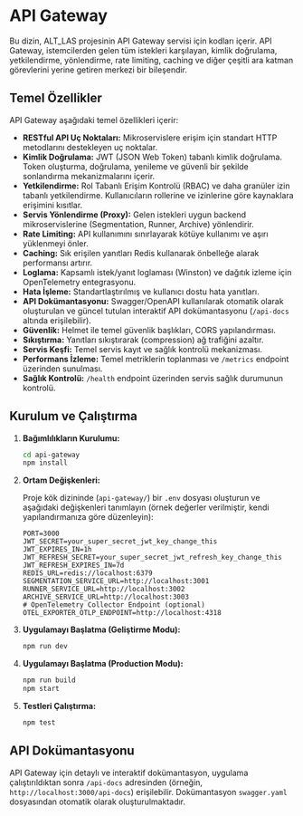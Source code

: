 # API Gateway

Bu dizin, ALT_LAS projesinin API Gateway servisi için kodları içerir. API Gateway, istemcilerden gelen tüm istekleri karşılayan, kimlik doğrulama, yetkilendirme, yönlendirme, rate limiting, caching ve diğer çeşitli ara katman görevlerini yerine getiren merkezi bir bileşendir.

## Temel Özellikler

API Gateway aşağıdaki temel özellikleri içerir:

*   **RESTful API Uç Noktaları:** Mikroservislere erişim için standart HTTP metodlarını destekleyen uç noktalar.
*   **Kimlik Doğrulama:** JWT (JSON Web Token) tabanlı kimlik doğrulama. Token oluşturma, doğrulama, yenileme ve güvenli bir şekilde sonlandırma mekanizmalarını içerir.
*   **Yetkilendirme:** Rol Tabanlı Erişim Kontrolü (RBAC) ve daha granüler izin tabanlı yetkilendirme. Kullanıcıların rollerine ve izinlerine göre kaynaklara erişimini kısıtlar.
*   **Servis Yönlendirme (Proxy):** Gelen istekleri uygun backend mikroservislerine (Segmentation, Runner, Archive) yönlendirir.
*   **Rate Limiting:** API kullanımını sınırlayarak kötüye kullanımı ve aşırı yüklenmeyi önler.
*   **Caching:** Sık erişilen yanıtları Redis kullanarak önbelleğe alarak performansı artırır.
*   **Loglama:** Kapsamlı istek/yanıt loglaması (Winston) ve dağıtık izleme için OpenTelemetry entegrasyonu.
*   **Hata İşleme:** Standartlaştırılmış ve kullanıcı dostu hata yanıtları.
*   **API Dokümantasyonu:** Swagger/OpenAPI kullanılarak otomatik olarak oluşturulan ve güncel tutulan interaktif API dokümantasyonu (`/api-docs` altında erişilebilir).
*   **Güvenlik:** Helmet ile temel güvenlik başlıkları, CORS yapılandırması.
*   **Sıkıştırma:** Yanıtları sıkıştırarak (compression) ağ trafiğini azaltır.
*   **Servis Keşfi:** Temel servis kayıt ve sağlık kontrolü mekanizması.
*   **Performans İzleme:** Temel metriklerin toplanması ve `/metrics` endpoint üzerinden sunulması.
*   **Sağlık Kontrolü:** `/health` endpoint üzerinden servis sağlık durumunun kontrolü.

## Kurulum ve Çalıştırma

1.  **Bağımlılıkların Kurulumu:**

    ```bash
    cd api-gateway
    npm install
    ```
2.  **Ortam Değişkenleri:**

    Proje kök dizininde (`api-gateway/`) bir `.env` dosyası oluşturun ve aşağıdaki değişkenleri tanımlayın (örnek değerler verilmiştir, kendi yapılandırmanıza göre düzenleyin):

    ```env
    PORT=3000
    JWT_SECRET=your_super_secret_jwt_key_change_this
    JWT_EXPIRES_IN=1h
    JWT_REFRESH_SECRET=your_super_secret_jwt_refresh_key_change_this
    JWT_REFRESH_EXPIRES_IN=7d
    REDIS_URL=redis://localhost:6379
    SEGMENTATION_SERVICE_URL=http://localhost:3001
    RUNNER_SERVICE_URL=http://localhost:3002
    ARCHIVE_SERVICE_URL=http://localhost:3003
    # OpenTelemetry Collector Endpoint (optional)
    OTEL_EXPORTER_OTLP_ENDPOINT=http://localhost:4318 
    ```
3.  **Uygulamayı Başlatma (Geliştirme Modu):**

    ```bash
    npm run dev
    ```
4.  **Uygulamayı Başlatma (Production Modu):**

    ```bash
    npm run build
    npm start
    ```
5.  **Testleri Çalıştırma:**

    ```bash
    npm test
    ```

## API Dokümantasyonu

API Gateway için detaylı ve interaktif dokümantasyon, uygulama çalıştırıldıktan sonra `/api-docs` adresinden (örneğin, `http://localhost:3000/api-docs`) erişilebilir. Dokümantasyon `swagger.yaml` dosyasından otomatik olarak oluşturulmaktadır.

